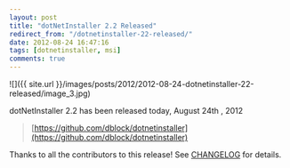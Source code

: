 ```yaml
---
layout: post
title: "dotNetInstaller 2.2 Released"
redirect_from: "/dotnetinstaller-22-released/"
date: 2012-08-24 16:47:16
tags: [dotnetinstaller, msi]
comments: true
---
```

![]({{ site.url }}/images/posts/2012/2012-08-24-dotnetinstaller-22-released/image_3.jpg)

dotNetInstaller 2.2 has been released today, August 24th , 2012

> [https://github.com/dblock/dotnetinstaller](https://github.com/dblock/dotnetinstaller)

Thanks to all the contributors to this release! See [CHANGELOG](https://github.com/dblock/dotnetinstaller/blob/master/CHANGELOG.md) for details.

